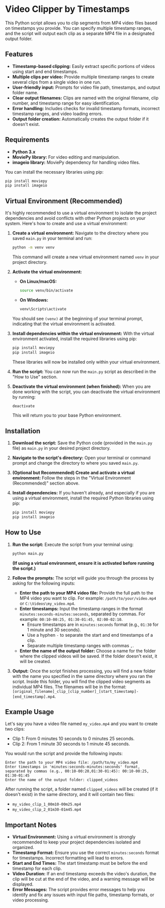 

# Video Clipper by Timestamps

This Python script allows you to clip segments from MP4 video files based on timestamps you provide. You can specify multiple timestamp ranges, and the script will output each clip as a separate MP4 file in a designated output folder.

## Features

*   **Timestamp-based clipping:** Easily extract specific portions of videos using start and end timestamps.
*   **Multiple clips per video:**  Provide multiple timestamp ranges to create several clips from a single video in one run.
*   **User-friendly input:**  Prompts for video file path, timestamps, and output folder name.
*   **Clear output filenames:**  Clips are named with the original filename, clip number, and timestamp range for easy identification.
*   **Error handling:**  Includes checks for invalid timestamp formats, incorrect timestamp ranges, and video loading errors.
*   **Output folder creation:** Automatically creates the output folder if it doesn't exist.

## Requirements

*   **Python 3.x**
*   **MoviePy library:** For video editing and manipulation.
*   **imageio library:**  MoviePy dependency for handling video files.

You can install the necessary libraries using pip:

```bash
pip install moviepy
pip install imageio
```

## Virtual Environment (Recommended)

It's highly recommended to use a virtual environment to isolate the project dependencies and avoid conflicts with other Python projects on your system. Here's how to create and use a virtual environment:

1.  **Create a virtual environment:** Navigate to the directory where you saved `main.py` in your terminal and run:

    ```bash
    python -m venv venv
    ```
    This command will create a new virtual environment named `venv` in your project directory.

2.  **Activate the virtual environment:**

    *   **On Linux/macOS:**
        ```bash
        source venv/bin/activate
        ```
    *   **On Windows:**
        ```bash
        venv\Scripts\activate
        ```
    You should see `(venv)` at the beginning of your terminal prompt, indicating that the virtual environment is activated.

3.  **Install dependencies within the virtual environment:**  With the virtual environment activated, install the required libraries using pip:

    ```bash
    pip install moviepy
    pip install imageio
    ```
    These libraries will now be installed only within your virtual environment.

4.  **Run the script:** You can now run the `main.py` script as described in the "How to Use" section.

5.  **Deactivate the virtual environment (when finished):** When you are done working with the script, you can deactivate the virtual environment by running:

    ```bash
    deactivate
    ```
    This will return you to your base Python environment.

## Installation

1.  **Download the script:** Save the Python code (provided in the `main.py` file) as `main.py` in your desired project directory.
2.  **Navigate to the script's directory:** Open your terminal or command prompt and change the directory to where you saved `main.py`.
3.  **(Optional but Recommended) Create and activate a virtual environment:** Follow the steps in the "Virtual Environment (Recommended)" section above.
4.  **Install dependencies:** If you haven't already, and especially if you are using a virtual environment, install the required Python libraries using pip:

    ```bash
    pip install moviepy
    pip install imageio
    ```

## How to Use

1.  **Run the script:** Execute the script from your terminal using:

    ```bash
    python main.py
    ```
    **(If using a virtual environment, ensure it is activated before running the script.)**

2.  **Follow the prompts:** The script will guide you through the process by asking for the following inputs:

    *   **Enter the path to your MP4 video file:**  Provide the full path to the MP4 video you want to clip. For example: `/path/to/your/video.mp4` or `C:\Videos\my_video.mp4`.
    *   **Enter timestamps:** Input the timestamp ranges in the format `minutes:seconds-minutes:seconds`, separated by commas.  For example: `00:10-00:25, 01:30-01:45, 02:00-02:10`.
        *   Ensure timestamps are in `minutes:seconds` format (e.g., `01:30` for 1 minute and 30 seconds).
        *   Use a hyphen `-` to separate the start and end timestamps of a clip.
        *   Separate multiple timestamp ranges with commas `,`.
    *   **Enter the name of the output folder:**  Choose a name for the folder where the clipped videos will be saved. If the folder doesn't exist, it will be created.

3.  **Output:** Once the script finishes processing, you will find a new folder with the name you specified in the same directory where you ran the script. Inside this folder, you will find the clipped video segments as individual MP4 files. The filenames will be in the format: `[original_filename]_clip_[clip_number]_[start_timestamp]-[end_timestamp].mp4`.

## Example Usage

Let's say you have a video file named `my_video.mp4` and you want to create two clips:

*   Clip 1: From 0 minutes 10 seconds to 0 minutes 25 seconds.
*   Clip 2: From 1 minute 30 seconds to 1 minute 45 seconds.

You would run the script and provide the following inputs:

```
Enter the path to your MP4 video file: /path/to/my_video.mp4
Enter timestamps in 'minutes:seconds-minutes:seconds' format, separated by commas (e.g., 00:10-00:20,01:30-01:45): 00:10-00:25, 01:30-01:45
Enter the name of the output folder: clipped_videos
```

After running the script, a folder named `clipped_videos` will be created (if it doesn't exist) in the same directory, and it will contain two files:

*   `my_video_clip_1_00m10-00m25.mp4`
*   `my_video_clip_2_01m30-01m45.mp4`

## Important Notes

*   **Virtual Environment:** Using a virtual environment is strongly recommended to keep your project dependencies isolated and organized.
*   **Timestamp Format:**  Ensure you use the correct `minutes:seconds` format for timestamps. Incorrect formatting will lead to errors.
*   **Start and End Times:** The start timestamp must be before the end timestamp for each clip.
*   **Video Duration:** If an end timestamp exceeds the video's duration, the clip will be cut at the end of the video, and a warning message will be displayed.
*   **Error Messages:** The script provides error messages to help you identify and fix any issues with input file paths, timestamp formats, or video processing.



